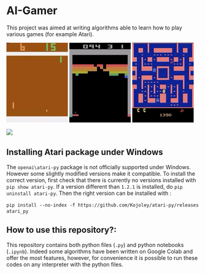 # AI-Gamer

This project was aimed at writing algorithms able to learn how to play various games (for example Atari).

![](pong.gif)
![](breakout.gif)
![](pacman.gif)

[![](https://imgur.com/biAiR9L.png)](https://www.youtube.com/watch?v=eeM2Rdbufco)
## Installing Atari package under Windows
The ```openai\atari-py``` package is not officially supported under Windows. However some slightly modified versions make it compatible. To install the correct version, first check that there is currently no versions installed with ```pip show atari-py```. If a version different than ```1.2.1``` is installed, do ```pip uninstall atari-py```. Then the right version can be installed with : 
```
pip install --no-index -f https://github.com/Kojoley/atari-py/releases atari_py
```

## How to use this repository?:
This repository contains both python files (```.py```) and python notebooks (```.ipynb```). Indeed some algorithms have been written on Google Colab and offer the most features, however, for convenience it is possible to run these codes on any interpreter with the python files.
